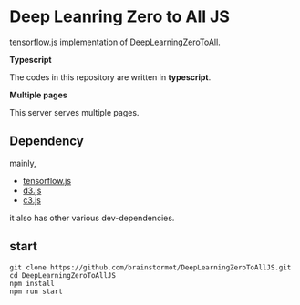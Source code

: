 # Deep Leanring Zero to All JS
[tensorflow.js](https://js.tensorflow.org/) implementation of [DeepLearningZeroToAll](https://github.com/hunkim/DeepLearningZeroToAll).

**Typescript** <br/>

The codes in this repository are written in **typescript**.  

**Multiple pages** <br/>

This server serves multiple pages.

## Dependency

mainly,

- [tensorflow.js](https://js.tensorflow.org/)
- [d3.js](https://d3js.org/)
- [c3.js](https://c3js.org/)
  
it also has other various dev-dependencies.

## start

    git clone https://github.com/brainstormot/DeepLearningZeroToAllJS.git
    cd DeepLearningZeroToAllJS
    npm install
    npm run start
